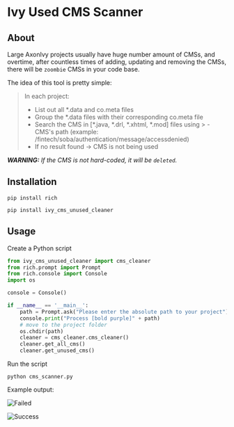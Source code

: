 # Ivy Used CMS Scanner

## About
Large AxonIvy projects usually have huge number amount of CMSs, and overtime, after countless times
of adding, updating and removing the CMSs, there will be `zoombie` CMSs in your code base.

The idea of this tool is pretty simple:

>In each project:
>  - List out all *.data and co.meta files
>  - Group the *.data files with their corresponding co.meta file
>  - Search the CMS in [*.java, *.drl, *.xhtml, *.mod] files using >  - CMS's path (example: /fintech/soba/authentication/message/accessdenied)
>  - If no result found -> CMS is not being used

_**WARNING:** If the CMS is not hard-coded, it will be `deleted`._

## Installation
`pip install rich`

`pip install ivy_cms_unused_cleaner`

## Usage

Create a Python script

```python
from ivy_cms_unused_cleaner import cms_cleaner
from rich.prompt import Prompt
from rich.console import Console
import os

console = Console()

if __name__ == '__main__':
    path = Prompt.ask("Please enter the absolute path to your project")
    console.print("Process [bold purple]" + path)
    # move to the project folder
    os.chdir(path)
    cleaner = cms_cleaner.cms_cleaner()
    cleaner.get_all_cms()
    cleaner.get_unused_cms()
```

Run the script

`python cms_scanner.py`

Example output:

![Failed](./images/delete_cms_failed.jpg)

![Success](./images/delete_cms_success.jpg)
